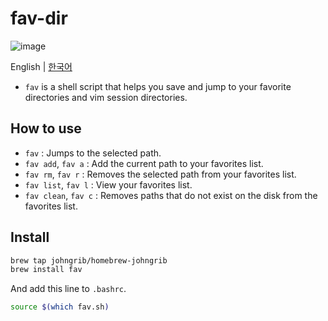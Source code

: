 # fav-dir

![image](https://user-images.githubusercontent.com/1855714/83960676-8d8c6200-a8c6-11ea-9ce0-cddcc84b5b20.gif)

English | [한국어](README-ko.md)

* `fav` is a shell script that helps you save and jump to your favorite directories and vim session directories.

## How to use

* `fav` : Jumps to the selected path.
* `fav add`, `fav a` : Add the current path to your favorites list.
* `fav rm`, `fav r` : Removes the selected path from your favorites list.
* `fav list`, `fav l` : View your favorites list.
* `fav clean`, `fav c` : Removes paths that do not exist on the disk from the favorites list.

## Install

```sh
brew tap johngrib/homebrew-johngrib
brew install fav
```

And add this line to `.bashrc`.

```sh
source $(which fav.sh)
```
